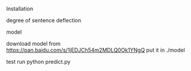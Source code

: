 
Installation

degree of sentence deflection


model

download model from https://pan.baidu.com/s/1jEDJCh54m2MDLQ0Ok1YNgQ
put it in ./model

test
run python predict.py
